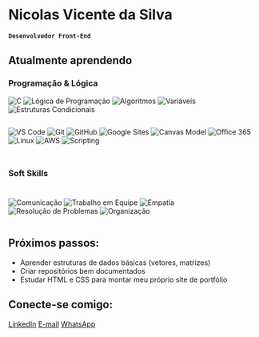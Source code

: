 #  Nicolas Vicente da Silva

**`Desenvolvedor Front-End`**



##  Atualmente aprendendo

###  Programação & Lógica
![C](https://img.shields.io/badge/C-00599C?style=for-the-badge&logo=c&logoColor=white)
![Lógica de Programação](https://img.shields.io/badge/Lógica%20de%20Programação-6A1B9A?style=for-the-badge&logo=code&logoColor=white)
![Algoritmos](https://img.shields.io/badge/Algoritmos-1976D2?style=for-the-badge&logo=matrix&logoColor=white)
![Variáveis](https://img.shields.io/badge/Variáveis-9C27B0?style=for-the-badge&logo=data&logoColor=white)
![Estruturas Condicionais](https://img.shields.io/badge/Condicional%20if/else-FF7043?style=for-the-badge&logo=logic-gates&logoColor=white)
<div style="display: flex; gap: 10px; flex-wrap: wrap;">

![VS Code](https://img.shields.io/badge/VS%20Code-007ACC?style=for-the-badge&logo=visual-studio-code&logoColor=white)
  ![Git](https://img.shields.io/badge/Git-F05032?style=for-the-badge&logo=git&logoColor=white)
  ![GitHub](https://img.shields.io/badge/GitHub-181717?style=for-the-badge&logo=github&logoColor=white)
![Google Sites](https://img.shields.io/badge/Google%20Sites-4285F4?style=for-the-badge&logo=google&logoColor=white)
![Canvas Model](https://img.shields.io/badge/Canvas%20Model-F57C00?style=for-the-badge&logo=airbnb&logoColor=white)
![Office 365](https://img.shields.io/badge/Office365-D83B01?style=for-the-badge&logo=microsoftoffice&logoColor=white)
![Linux](https://img.shields.io/badge/Linux-FCC624?style=for-the-badge&logo=linux&logoColor=black)
![AWS](https://img.shields.io/badge/AWS%20EC2-232F3E?style=for-the-badge&logo=amazon-aws&logoColor=white)
![Scripting](https://img.shields.io/badge/Scripting-607D8B?style=for-the-badge&logo=terminal&logoColor=white)


###  Soft Skills
![Comunicação](https://img.shields.io/badge/Comunicação-E91E63?style=for-the-badge&logo=webrtc&logoColor=white)
![Trabalho em Equipe](https://img.shields.io/badge/Trabalho%20em%20Equipe-4CAF50?style=for-the-badge&logo=teams&logoColor=white)
![Empatia](https://img.shields.io/badge/Empatia-AB47BC?style=for-the-badge&logo=heart&logoColor=white)
![Resolução de Problemas](https://img.shields.io/badge/Resolução%20de%20Problemas-FF9800?style=for-the-badge&logo=hackaday&logoColor=white)
![Organização](https://img.shields.io/badge/Organização-0097A7?style=for-the-badge&logo=notion&logoColor=white)



</div>

##  Próximos passos:
- Aprender estruturas de dados básicas (vetores, matrizes)
- Criar repositórios bem documentados
- Estudar HTML e CSS para montar meu próprio site de portfólio

##  Conecte-se comigo: 
 [LinkedIn](https://www.linkedin.com/in/nicolasvicentedasilva) 
 [E-mail](mailto:nicolasvicentedasilva@email.com) 
 [WhatsApp](https://wa.me/11981978568)

